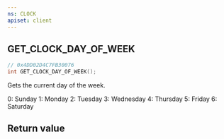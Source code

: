 ```yaml
---
ns: CLOCK
apiset: client
---
```

## GET_CLOCK_DAY_OF_WEEK

```c
// 0x4DD02D4C7FB30076
int GET_CLOCK_DAY_OF_WEEK();
```

Gets the current day of the week.

0: Sunday
1: Monday
2: Tuesday
3: Wednesday
4: Thursday
5: Friday
6: Saturday


## Return value

